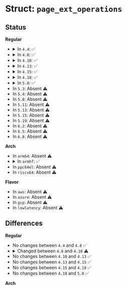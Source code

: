 # Struct: <code>page_ext_operations</code>

## Status
<b>Regular</b>
<ul>
<li>
<details>
<summary>In <code>4.4</code>: ✅</summary>

```c
struct page_ext_operations {
    bool (*need)();
    void (*init)();
};
```
</details>
</li>
<li>
<details>
<summary>In <code>4.8</code>: ✅</summary>

```c
struct page_ext_operations {
    bool (*need)();
    void (*init)();
};
```
</details>
</li>
<li>
<details>
<summary>In <code>4.10</code>: ✅</summary>

```c
struct page_ext_operations {
    size_t offset;
    size_t size;
    bool (*need)();
    void (*init)();
};
```
</details>
</li>
<li>
<details>
<summary>In <code>4.13</code>: ✅</summary>

```c
struct page_ext_operations {
    size_t offset;
    size_t size;
    bool (*need)();
    void (*init)();
};
```
</details>
</li>
<li>
<details>
<summary>In <code>4.15</code>: ✅</summary>

```c
struct page_ext_operations {
    size_t offset;
    size_t size;
    bool (*need)();
    void (*init)();
};
```
</details>
</li>
<li>
<details>
<summary>In <code>4.18</code>: ✅</summary>

```c
struct page_ext_operations {
    size_t offset;
    size_t size;
    bool (*need)();
    void (*init)();
};
```
</details>
</li>
<li>
<details>
<summary>In <code>5.0</code>: ✅</summary>

```c
struct page_ext_operations {
    size_t offset;
    size_t size;
    bool (*need)();
    void (*init)();
};
```
</details>
</li>
<li>
In <code>5.3</code>: Absent ⚠️
</li>
<li>
In <code>5.4</code>: Absent ⚠️
</li>
<li>
In <code>5.8</code>: Absent ⚠️
</li>
<li>
In <code>5.11</code>: Absent ⚠️
</li>
<li>
In <code>5.13</code>: Absent ⚠️
</li>
<li>
In <code>5.15</code>: Absent ⚠️
</li>
<li>
In <code>5.19</code>: Absent ⚠️
</li>
<li>
In <code>6.2</code>: Absent ⚠️
</li>
<li>
In <code>6.5</code>: Absent ⚠️
</li>
<li>
In <code>6.8</code>: Absent ⚠️
</li>
</ul>
<b>Arch</b>
<ul>
<li>
In <code>arm64</code>: Absent ⚠️
</li>
<li>
<details>
<summary>In <code>armhf</code>: ✅</summary>

```c
struct page_ext_operations {
    size_t offset;
    size_t size;
    bool (*need)();
    void (*init)();
};
```
</details>
</li>
<li>
In <code>ppc64el</code>: Absent ⚠️
</li>
<li>
In <code>riscv64</code>: Absent ⚠️
</li>
</ul>
<b>Flavor</b>
<ul>
<li>
In <code>aws</code>: Absent ⚠️
</li>
<li>
In <code>azure</code>: Absent ⚠️
</li>
<li>
In <code>gcp</code>: Absent ⚠️
</li>
<li>
In <code>lowlatency</code>: Absent ⚠️
</li>
</ul>

## Differences
<b>Regular</b>
<ul>
<li>
No changes between <code>4.4</code> and <code>4.8</code> ✅
</li>
<li>
<details>
<summary>Changed between <code>4.8</code> and <code>4.10</code> ⚠️</summary>
<ul>
<li>
<b>Field added. </b>
<code>size_t offset</code>
</li>
<li>
<b>Field added. </b>
<code>size_t size</code>
</li>
</ul>
</details>
</li>
<li>
No changes between <code>4.10</code> and <code>4.13</code> ✅
</li>
<li>
No changes between <code>4.13</code> and <code>4.15</code> ✅
</li>
<li>
No changes between <code>4.15</code> and <code>4.18</code> ✅
</li>
<li>
No changes between <code>4.18</code> and <code>5.0</code> ✅
</li>
</ul>
<b>Arch</b>
<ul>
</ul>
